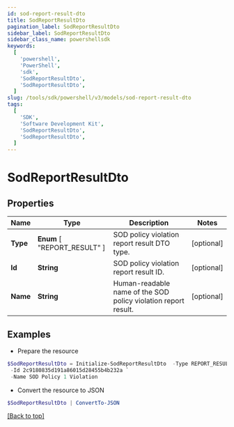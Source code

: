 ```yaml
---
id: sod-report-result-dto
title: SodReportResultDto
pagination_label: SodReportResultDto
sidebar_label: SodReportResultDto
sidebar_class_name: powershellsdk
keywords:
  [
    'powershell',
    'PowerShell',
    'sdk',
    'SodReportResultDto',
    'SodReportResultDto',
  ]
slug: /tools/sdk/powershell/v3/models/sod-report-result-dto
tags:
  [
    'SDK',
    'Software Development Kit',
    'SodReportResultDto',
    'SodReportResultDto',
  ]
---
```


# SodReportResultDto

## Properties

| Name | Type | Description | Notes |
| --- | --- | --- | --- |
| **Type** | **Enum** [ "REPORT_RESULT" ] | SOD policy violation report result DTO type. | [optional] |
| **Id** | **String** | SOD policy violation report result ID. | [optional] |
| **Name** | **String** | Human-readable name of the SOD policy violation report result. | [optional] |

## Examples

- Prepare the resource

```powershell
$SodReportResultDto = Initialize-SodReportResultDto  -Type REPORT_RESULT `
 -Id 2c9180835d191a86015d28455b4b232a `
 -Name SOD Policy 1 Violation
```

- Convert the resource to JSON

```powershell
$SodReportResultDto | ConvertTo-JSON
```

[[Back to top]](#)
